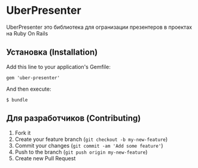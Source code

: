 # UberPresenter

UberPresenter это библиотека для огранизации презентеров в проектах на Ruby On Rails

## Установка (Installation)

Add this line to your application's Gemfile:

    gem 'uber-presenter'

And then execute:

    $ bundle

## Для разработчиков (Contributing)

1. Fork it
2. Create your feature branch (`git checkout -b my-new-feature`)
3. Commit your changes (`git commit -am 'Add some feature'`)
4. Push to the branch (`git push origin my-new-feature`)
5. Create new Pull Request